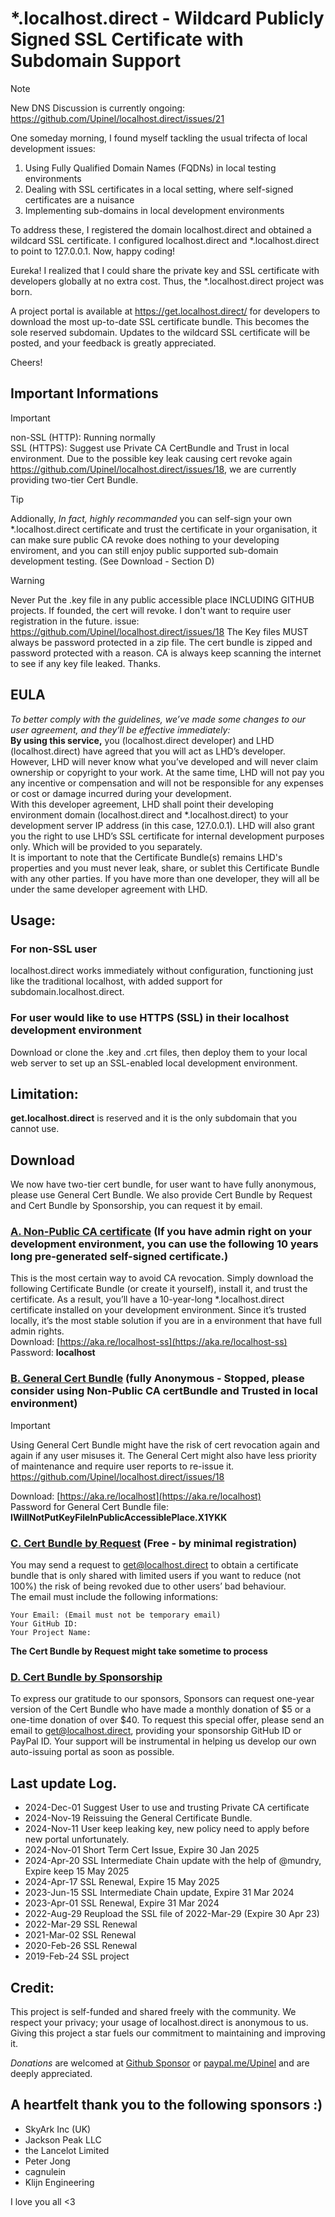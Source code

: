 # *.localhost.direct - Wildcard Publicly Signed SSL Certificate with Subdomain Support
> [!NOTE]  
> New DNS Discussion is currently ongoing: https://github.com/Upinel/localhost.direct/issues/21  

One someday morning, I found myself tackling the usual trifecta of local development issues:

1. Using Fully Qualified Domain Names (FQDNs) in local testing environments
2. Dealing with SSL certificates in a local setting, where self-signed certificates are a nuisance
3. Implementing sub-domains in local development environments

To address these, I registered the domain localhost.direct and obtained a wildcard SSL certificate. I configured localhost.direct and *.localhost.direct to point to 127.0.0.1. Now, happy coding!

Eureka! I realized that I could share the private key and SSL certificate with developers globally at no extra cost. Thus, the *.localhost.direct project was born.

A project portal is available at https://get.localhost.direct/ for developers to download the most up-to-date SSL certificate bundle. This becomes the sole reserved subdomain. Updates to the wildcard SSL certificate will be posted, and your feedback is greatly appreciated.

Cheers!

## Important Informations
> [!IMPORTANT]
> non-SSL (HTTP): Running normally  
> SSL (HTTPS): Suggest use Private CA CertBundle and Trust in local environment. Due to the possible key leak causing cert revoke again https://github.com/Upinel/localhost.direct/issues/18, we are currently providing two-tier Cert Bundle.

> [!TIP]
> Addionally, *In fact, highly recommanded* you can self-sign your own *.localhost.direct certificate and trust the certificate in your organisation, it can make sure public CA revoke does nothing to your developing enviroment, and you can still enjoy public supported sub-domain development testing. (See Download - Section D)

> [!WARNING]
> Never Put the .key file in any public accessible place INCLUDING GITHUB projects. If founded, the cert will revoke. I don't want to require user registration in the future. issue: https://github.com/Upinel/localhost.direct/issues/18
> The Key files MUST always be password protected in a zip file. The cert bundle is zipped and password protected with a reason. CA is always keep scanning the internet to see if any key file leaked. Thanks.

## EULA
*To better comply with the guidelines, we’ve made some changes to our user agreement, and they’ll be effective immediately:*  
**By using this service,** you (localhost.direct developer) and LHD (localhost.direct) have agreed that you will act as LHD’s developer. However, LHD will never know what you’ve developed and will never claim ownership or copyright to your work. At the same time, LHD will not pay you any incentive or compensation and will not be responsible for any expenses or cost or damage incurred during your development.  
With this developer agreement, LHD shall point their developing environment domain (localhost.direct and *.localhost.direct) to your development server IP address (in this case, 127.0.0.1). LHD will also grant you the right to use LHD’s SSL certificate for internal development purposes only. Which will be provided to you separately.  
It is important to note that the Certificate Bundle(s) remains LHD's properties and you must never leak, share, or sublet this Certificate Bundle with any other parties. If you have more than one developer, they will all be under the same developer agreement with LHD.

## Usage:  
### For non-SSL user  
localhost.direct works immediately without configuration, functioning just like the traditional localhost, with added support for subdomain.localhost.direct.

###  For user would like to use HTTPS (SSL) in their localhost development environment  
Download or clone the .key and .crt files, then deploy them to your local web server to set up an SSL-enabled local development environment.

## Limitation:
**get.localhost.direct** is reserved and it is the only subdomain that you cannot use.

## Download  
We now have two-tier cert bundle, for user want to have fully anonymous, please use General Cert Bundle.
We also provide Cert Bundle by Request and Cert Bundle by Sponsorship, you can request it by email.

### <ins>A. Non-Public CA certificate</ins> (If you have admin right on your development environment, you can use the following 10 years long pre-generated self-signed certificate.)
This is the most certain way to avoid CA revocation. Simply download the following Certificate Bundle (or create it yourself), install it, and trust the certificate. As a result, you’ll have a 10-year-long *.localhost.direct certificate installed on your development environment. Since it’s trusted locally, it’s the most stable solution if you are in a environment that have full admin rights.  
Download: [https://aka.re/localhost-ss](https://aka.re/localhost-ss)  
Password: **localhost**

### <ins>B. General Cert Bundle</ins> (fully Anonymous - Stopped, please consider using Non-Public CA certBundle and Trusted in local environment)</ins>

> [!IMPORTANT]
> Using General Cert Bundle might have the risk of cert revocation again and again if any user misuses it. The General Cert might also have less priority of maintenance and require user reports to re-issue it. https://github.com/Upinel/localhost.direct/issues/18

Download: [https://aka.re/localhost](https://aka.re/localhost)  
Password for General Cert Bundle file:  **IWillNotPutKeyFileInPublicAccessiblePlace.X1YKK**

### <ins>C. Cert Bundle by Request</ins> (Free - by minimal registration)
You may send a request to get@localhost.direct to obtain a certificate bundle that is only shared with limited users if you want to reduce (not 100%) the risk of being revoked due to other users’ bad behaviour.   
The email must include the following informations:  
```
Your Email: (Email must not be temporary email)
Your GitHub ID:
Your Project Name: 
```
**The Cert Bundle by Request might take sometime to process**  

### <ins>D. Cert Bundle by Sponsorship</ins>  
To express our gratitude to our sponsors, Sponsors can request one-year version of the Cert Bundle who have made a monthly donation of $5 or a one-time donation of over $40. To request this special offer, please send an email to get@localhost.direct, providing your sponsorship GitHub ID or PayPal ID. Your support will be instrumental in helping us develop our own auto-issuing portal as soon as possible.

## Last update Log. 
- 2024-Dec-01 Suggest User to use and trusting Private CA certificate
- 2024-Nov-19 Reissuing the General Certificate Bundle.
- 2024-Nov-11 User keep leaking key, new policy need to apply before new portal unfortunately.
- 2024-Nov-01 Short Term Cert Issue, Expire 30 Jan 2025
- 2024-Apr-20 SSL Intermediate Chain update with the help of @mundry, Expire keep 15 May 2025
- 2024-Apr-17 SSL Renewal, Expire 15 May 2025
- 2023-Jun-15 SSL Intermediate Chain update, Expire 31 Mar 2024
- 2023-Apr-01 SSL Renewal, Expire 31 Mar 2024
- 2022-Aug-29 Reupload the SSL file of 2022-Mar-29 (Expire 30 Apr 23)
- 2022-Mar-29 SSL Renewal  
- 2021-Mar-02 SSL Renewal  
- 2020-Feb-26 SSL Renewal  
- 2019-Feb-24 SSL project 

## Credit: 
This project is self-funded and shared freely with the community. We respect your privacy; your usage of localhost.direct is anonymous to us.  
Giving this project a star fuels our commitment to maintaining and improving it.

*Donations* are welcomed at [Github Sponsor](https://github.com/sponsors/Upinel) or [paypal.me/Upinel](https://paypal.me/Upinel) and are deeply appreciated. 

## A heartfelt thank you to the following sponsors :)
- SkyArk Inc (UK)
- Jackson Peak LLC
- the Lancelot Limited
- Peter Jong  
- cagnulein
- Klijn Engineering

I love you all <3
